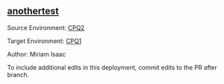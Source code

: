 ## [anothertest](https://app.salto.io/orgs/65ef16ad-d78a-4fc0-b2f6-b7e18b687b41/envs/339e5ced-cb85-4ec8-9354-ce8a9eef8515/deployments/6f54bcf1-31af-4d77-97bd-6af724044618)

Source Environment: [CPQ2](https://app.salto.io/orgs/65ef16ad-d78a-4fc0-b2f6-b7e18b687b41/envs/0fb2804f-1927-4ac4-a6e3-84f2877067cb) 

Target Environment: [CPQ1](https://app.salto.io/orgs/65ef16ad-d78a-4fc0-b2f6-b7e18b687b41/envs/339e5ced-cb85-4ec8-9354-ce8a9eef8515) 

Author: Miriam Isaac

To include additional edits in this deployment, commit edits to the PR after branch.
